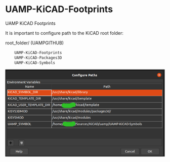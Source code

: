 # UAMP-KiCAD-Footprints

UAMP KiCAD Footprints

It is important to configure path to the KiCAD root folder:

root_folder/ (UAMPGITHUB)

        UAMP-KiCAD-Footprints
        UAMP-KiCAD-Packages3D
        UAMP-KiCAD-Symbols

![alt text](https://github.com/uampio/UAMP-KiCAD-Symbols/blob/master/uamp_path_symbols.png)
